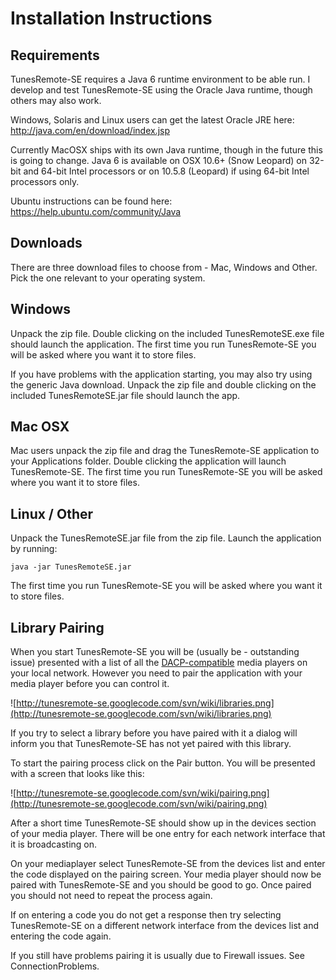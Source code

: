 # Installation Instructions #

## Requirements ##
TunesRemote-SE requires a Java 6 runtime environment to be able run.  I develop and test TunesRemote-SE using the Oracle Java runtime, though others may also work.

Windows, Solaris and Linux users can get the latest Oracle JRE here:
http://java.com/en/download/index.jsp

Currently MacOSX ships with its own Java runtime, though in the future this is going to change. Java 6 is available on OSX 10.6+ (Snow Leopard) on 32-bit and 64-bit Intel processors or on 10.5.8 (Leopard) if using 64-bit Intel processors only.

Ubuntu instructions can be found here:
https://help.ubuntu.com/community/Java

## Downloads ##
There are three download files to choose from - Mac, Windows and Other.  Pick the one relevant to your operating system.

## Windows ##
Unpack the zip file.  Double clicking on the included TunesRemoteSE.exe file should launch the application.  The first time you run TunesRemote-SE you will be asked where you want it to store files.

If you have problems with the application starting, you may also try using the generic Java download.  Unpack the zip file and double clicking on the included TunesRemoteSE.jar file should launch the app.

## Mac OSX ##
Mac users unpack the zip file and drag the TunesRemote-SE application to your Applications folder.  Double clicking the application will launch TunesRemote-SE.  The first time you run TunesRemote-SE you will be asked where you want it to store files.

## Linux / Other ##
Unpack the TunesRemoteSE.jar file from the zip file.
Launch the application by running:
```
java -jar TunesRemoteSE.jar
```
The first time you run TunesRemote-SE you will be asked where you want it to store files.

## Library Pairing ##
When you start TunesRemote-SE you will be (usually be - outstanding issue) presented with a list of all the [DACP-compatible](DACP.md) media players on your local network.  However you need to pair the application with your media player before you can control it.

![http://tunesremote-se.googlecode.com/svn/wiki/libraries.png](http://tunesremote-se.googlecode.com/svn/wiki/libraries.png)

If you try to select a library before you have paired with it a dialog will inform you that TunesRemote-SE has not yet paired with this library.

To start the pairing process click on the Pair button.  You will be presented with a screen that looks like this:

![http://tunesremote-se.googlecode.com/svn/wiki/pairing.png](http://tunesremote-se.googlecode.com/svn/wiki/pairing.png)

After a short time TunesRemote-SE should show up in the devices section of your media player.  There will be one entry for each network interface that it is broadcasting on.

On your mediaplayer select TunesRemote-SE from the devices list and enter the code displayed on the pairing screen.  Your media player should now be paired with TunesRemote-SE and you should be good to go.  Once paired you should not need to repeat the process again.

If on entering a code you do not get a response then try selecting TunesRemote-SE on a different network interface from the devices list and entering the code again.

If you still have problems pairing it is usually due to Firewall issues.  See ConnectionProblems.